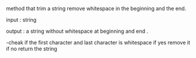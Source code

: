 method that trim a string remove whitespace in the beginning and the end.






input : string 

output : a string without whitespace at beginning and end .




-cheak if the first character and last character is whitespace if yes remove it if no  return the string 